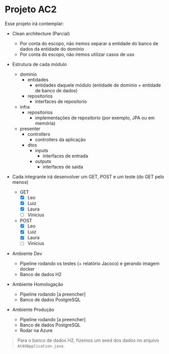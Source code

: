# Projeto AC2

Esse projeto irá contemplar:

- Clean architecture (Parcial)
    - Por conta do escopo, não iremos separar a entidade do banco de dados da entidade do domínio
    - Por conta do escopo, não iremos utilizar casos de uso

- Estrutura de cada módulo
    - dominio
        - entidades
            - entidades daquele módulo (entidade de dominio + entidade de banco de dados)
        - repositorios
            - interfaces de repositorio
    - infra
        - repositorios
            - implementações de repositorio (por exemplo, JPA ou em memória)
    - presenter
        - controllers
            - controllers da aplicação
        - dtos
            - inputs
                - interfaces de entrada
            - outputs
                - interfaces de saída 


- Cada integrante irá desenvolver um GET, POST e um teste (do GET pelo menos)
    - GET
        - [x] Leo
        - [x] Luiz
        - [x] Laura
        - [ ] Vinicius
    - POST
        - [x] Leo
        - [x] Luiz
        - [x] Laura
        - [ ] Vinicius

- Ambiente Dev 
    - Pipeline rodando os testes (+ relatório Jacoco) e gerando imagem docker
    - Banco de dados H2

- Ambiente Homologação
    - Pipeline rodando [a preencher]
    - Banco de dados PostgreSQL

- Ambiente Produção
    - Pipeline rodando [a preencher]
    - Banco de dados PostgreSQL
    - Rodar na Azure

> Para o banco de dados H2, fizemos um seed dos dados no arquivo `AtddApplication.java`.
